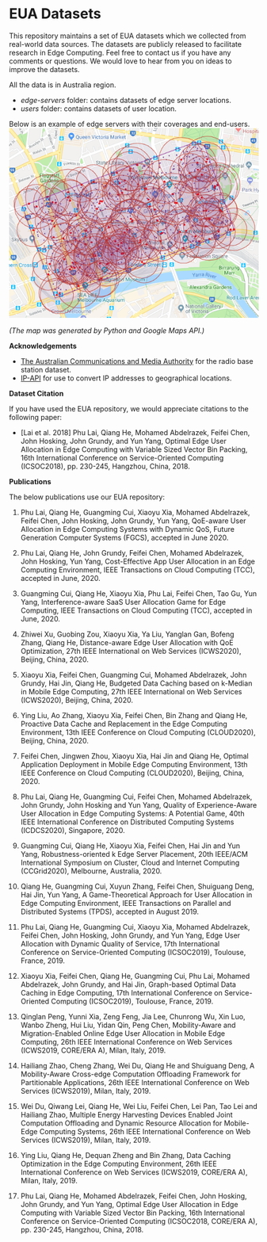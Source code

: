 # EUA Datasets

This repository maintains a set of EUA datasets which we collected from real-world data sources. The datasets are publicly released 
to facilitate research in Edge Computing. Feel free to contact us if you have any comments or questions. 
We would love to hear from you on ideas to improve the datasets.

All the data is in Australia region.

- _edge-servers_ folder: contains datasets of edge server locations.
- _users_ folder: contains datasets of user location.

Below is an example of edge servers with their coverages and end-users.
<img src="doc/assets/melbcbd-users-servers.png" width="600">

_(The map was generated by Python and Google Maps API.)_

**Acknowledgements**
- [The Australian Communications and Media Authority](https://www.acma.gov.au/Industry/Spectrum/Radiocomms-licensing/Register-of-radiocommunications-licences/radiocomms-licence-data) for the radio base station dataset.
- [IP-API](http://ip-api.com/) for use to convert IP addresses to geographical locations.

**Dataset Citation**

If you have used the EUA repository, we would appreciate citations to the following paper:

- [Lai et al. 2018] Phu Lai, Qiang He, Mohamed Abdelrazek, Feifei Chen, John Hosking, John Grundy, and Yun Yang, Optimal Edge User Allocation in Edge Computing with Variable Sized Vector Bin Packing, 16th International Conference on Service-Oriented Computing (ICSOC2018), pp. 230-245, Hangzhou, China, 2018.

**Publications**

The below publications use our EUA repository:

1. Phu Lai, Qiang He, Guangming Cui, Xiaoyu Xia, Mohamed Abdelrazek, Feifei Chen, John Hosking, John Grundy, Yun Yang, QoE-aware User Allocation in Edge Computing Systems with Dynamic QoS, Future Generation Computer Systems (FGCS), accepted in June 2020.

16.	Phu Lai, Qiang He, John Grundy, Feifei Chen, Mohamed Abdelrazek, John Hosking, Yun Yang, Cost-Effective App User Allocation in an Edge Computing Environment, IEEE Transactions on Cloud Computing (TCC), accepted in June, 2020.

15.	Guangming Cui, Qiang He, Xiaoyu Xia, Phu Lai, Feifei Chen, Tao Gu, Yun Yang, Interference-aware SaaS User Allocation Game for Edge Computing, IEEE Transactions on Cloud Computing (TCC), accepted in June, 2020.

14. Zhiwei Xu, Guobing Zou, Xiaoyu Xia, Ya Liu, Yanglan Gan, Bofeng Zhang, Qiang He, Distance-aware Edge User Allocation with QoE Optimization, 27th IEEE International on Web Services (ICWS2020), Beijing, China, 2020. 

13. Xiaoyu Xia, Feifei Chen, Guangming Cui, Mohamed Abdelrazek, John Grundy, Hai Jin, Qiang He, Budgeted Data Caching based on k-Median in Mobile Edge Computing, 27th IEEE International on Web Services (ICWS2020), Beijing, China, 2020.

12. Ying Liu, Ao Zhang, Xiaoyu Xia, Feifei Chen, Bin Zhang and Qiang He, Proactive Data Cache and Replacement in the Edge Computing Environment, 13th IEEE Conference on Cloud Computing (CLOUD2020), Beijing, China, 2020.

11. Feifei Chen, Jingwen Zhou, Xiaoyu Xia, Hai Jin and Qiang He, Optimal Application Deployment in Mobile Edge Computing Environment, 13th IEEE Conference on Cloud Computing (CLOUD2020), Beijing, China, 2020.

10. Phu Lai, Qiang He, Guangming Cui, Feifei Chen, Mohamed Abdelrazek, John Grundy, John Hosking and Yun Yang, Quality of Experience-Aware User Allocation in Edge Computing Systems: A Potential Game, 40th IEEE International Conference on Distributed Computing Systems (ICDCS2020), Singapore, 2020.

9. Guangming Cui, Qiang He, Xiaoyu Xia, Feifei Chen, Hai Jin and Yun Yang, Robustness-oriented k Edge Server Placement, 20th IEEE/ACM International Symposium on Cluster, Cloud and Internet Computing (CCGrid2020), Melbourne, Australia, 2020.

8. Qiang He, Guangming Cui, Xuyun Zhang, Feifei Chen, Shuiguang Deng, Hai Jin, Yun Yang, A Game-Theoretical Approach for User Allocation in Edge Computing Environment, IEEE Transactions on Parallel and Distributed Systems (TPDS), accepted in August 2019.

7. Phu Lai, Qiang He, Guangming Cui, Xiaoyu Xia, Mohamed Abdelrazek, Feifei Chen, John Hosking, John Grundy, and Yun Yang, Edge User Allocation with Dynamic Quality of Service, 17th International Conference on Service-Oriented Computing (ICSOC2019), Toulouse, France, 2019. 

6. Xiaoyu Xia, Feifei Chen, Qiang He, Guangming Cui, Phu Lai, Mohamed Abdelrazek, John Grundy, and Hai Jin, Graph-based Optimal Data Caching in Edge Computing, 17th International Conference on Service-Oriented Computing (ICSOC2019), Toulouse, France, 2019.

5. Qinglan Peng, Yunni Xia, Zeng Feng, Jia Lee, Chunrong Wu, Xin Luo, Wanbo Zheng, Hui Liu, Yidan Qin, Peng Chen, Mobility-Aware and Migration-Enabled Online Edge User Allocation in Mobile Edge Computing, 26th IEEE International Conference on Web Services (ICWS2019, CORE/ERA A), Milan, Italy, 2019.

4. Hailiang Zhao, Cheng Zhang, Wei Du, Qiang He and Shuiguang Deng, A Mobility-Aware Cross-edge Computation Offloading Framework for Partitionable Applications, 26th IEEE International Conference on Web Services (ICWS2019), Milan, Italy, 2019.

3. Wei Du, Qiwang Lei, Qiang He, Wei Liu, Feifei Chen, Lei Pan, Tao Lei and Hailiang Zhao, Multiple Energy Harvesting Devices Enabled Joint Computation Offloading and Dynamic Resource Allocation for Mobile-Edge Computing Systems, 26th IEEE International Conference on Web Services (ICWS2019), Milan, Italy, 2019.

2. Ying Liu, Qiang He, Dequan Zheng and Bin Zhang, Data Caching Optimization in the Edge Computing Environment, 26th IEEE International Conference on Web Services (ICWS2019, CORE/ERA A), Milan, Italy, 2019.

1. Phu Lai, Qiang He, Mohamed Abdelrazek, Feifei Chen, John Hosking, John Grundy, and Yun Yang, Optimal Edge User Allocation in Edge Computing with Variable Sized Vector Bin Packing, 16th International Conference on Service-Oriented Computing (ICSOC2018, CORE/ERA A), pp. 230-245, Hangzhou, China, 2018.
